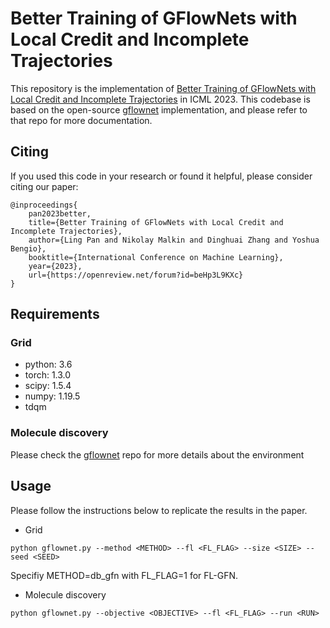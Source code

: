 # Better Training of GFlowNets with Local Credit and Incomplete Trajectories

This repository is the implementation of [Better Training of GFlowNets with Local Credit and Incomplete Trajectories](https://openreview.net/pdf?id=beHp3L9KXc) in ICML 2023. This codebase is based on the open-source [gflownet](https://github.com/GFNOrg/gflownet) implementation, and please refer to that repo for more documentation.

## Citing

If you used this code in your research or found it helpful, please consider citing our paper:
```
@inproceedings{
	pan2023better,
	title={Better Training of GFlowNets with Local Credit and Incomplete Trajectories},
	author={Ling Pan and Nikolay Malkin and Dinghuai Zhang and Yoshua Bengio},
	booktitle={International Conference on Machine Learning},
	year={2023},
	url={https://openreview.net/forum?id=beHp3L9KXc}
}
```

## Requirements

### Grid
- python: 3.6
- torch: 1.3.0
- scipy: 1.5.4
- numpy: 1.19.5
- tdqm

### Molecule discovery
Please check the [gflownet](https://github.com/GFNOrg/gflownet) repo for more details about the environment

## Usage

Please follow the instructions below to replicate the results in the paper. 
- Grid
```
python gflownet.py --method <METHOD> --fl <FL_FLAG> --size <SIZE> --seed <SEED>
```
Specifiy METHOD=db_gfn with FL_FLAG=1 for FL-GFN.

- Molecule discovery
```
python gflownet.py --objective <OBJECTIVE> --fl <FL_FLAG> --run <RUN>
```
